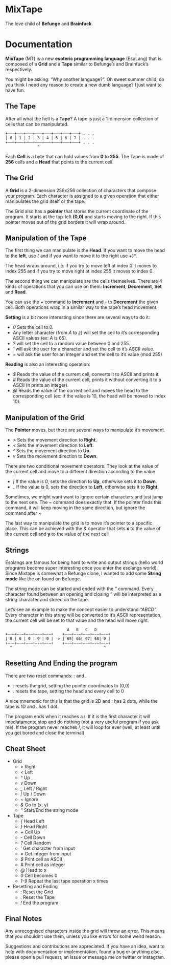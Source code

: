 # MixTape

The love child of **Befunge** and **Brainfuck**.

# Documentation

**MixTape** (MT) is a new **esoteric programming language** (EsoLang) that is composed of a **Grid** and a **Tape** similar to Befunge’s and Brainfuck’s respectively.

You might be asking: “Why another language?”. Oh sweet summer child, do you think I need any reason to create a new dumb language? I just want to have fun.


## The Tape
After all what the hell is a **Tape**? A tape is just a 1-dimension collection of cells that can be manipulated.

```
+———+———+———+———+———+———+———+———+ . . .
│ 0 │ 1 │ 2 │ 3 │ 4 │ 5 │ 6 │ 7 │ . . .
+———+———+———+———+———+———+———+———+ . . .
              ^
```

Each **Cell** is a byte that can hold values from **0** to **255**. The Tape is made of **256** cells and a **Head** that points to the current cell.


## The Grid
A **Grid** is a 2-dimension 256x256 collection of characters that compose your program. Each character is assigned to a given operation that either manipulates the grid itself or the tape.

The Grid also has a **pointer** that stores the current coordinate of the program. It starts at the top-left **(0,0)** and starts moving to the right. If this pointer moves out of the grid borders it will wrap around.


## Manipulation of the Tape
The first thing we can manipulate is the **Head**.  If you want to move the head to the **left**, use *{* and if you want to move it to the right use +}*.

The head wraps around, i.e. if you try to move left at index 0 it moves to index 255 and if you try to move right at index 255 it moves to index 0.

The second thing we can manipulate are the cells themselves. There are 4 kinds of operations that you can use on them: **Increment**, **Decrement**, **Set** and **Read**.

You can use the *+* command to **Increment** and *-* to **Decrement** the given cell. Both operations wrap in a similar way to the tape’s head movement.

**Setting** is a bit more interesting since there are several ways to do it:
- *0* Sets the cell to 0.
- Any letter character (from *A* to *z*) will set the cell to it’s corresponding ASCII values (ex: *A* is 65).
- *?* will set the cell to a random value between 0 and 255.
- *'* will ask the user for a character and set the cell to it’s ASCII value.
- *=* will ask the user for an integer and set the cell to it’s value (mod 255)

**Reading** is also an interesting operation:
- *$* Reads the value of the current cell, converts it to ASCII and prints it.
- *#* Reads the value of the current cell, prints it without converting it to a ASCII (it prints an integer).
- *@* Reads the value of the current cell and moves the head to the corresponding cell (ex: if the value is 10, the head will be moved to index 10).


## Manipulation of the Grid
The **Pointer** moves, but there are several ways to manipulate it’s movement.
- *>* Sets the movement direction to **Right**.
- *<* Sets the movement direction to **Left**.
- *^* Sets the movement direction to **Up**.
- *v* Sets the movement direction to **Down**.

There are two conditional movement operators. They look at the value of the current cell and move to a different direction according to the value
- *|* If the value is 0, sets the direction to **Up**, otherwise sets it to **Down**.
- *_* If the value is 0, sets the direction to **Left**, otherwise sets it to **Right**.

Sometimes, we might want want to ignore certain characters and just jump to the next one. The *~* command does exactly that. If the pointer finds this command, it will keep moving in the same direction, but ignore the command after *~*

The last way to manipulate the grid is to move it’s pointer to a specific place. This can be achieved with the *&* operator that sets **x** to the value of the current cell and **y** to the value of the next cell


## Strings
Esolangs are famous for being hard to write and output strings (hello world programs become super interesting once you enter the esolangs world). Since Mixtape is somewhat a Befunge clone, I wanted to add some **String mode** like the on found on Befunge.

The string mode can be started and ended with the *”* command. Every character found between an opening and closing *”* will be interpreted as a string character and stored on the tape.

Let’s see an example to make the concept easier to understand:*“ABCD”*. Every character in this string will be converted to it’s ASCII representation, the current cell will be set to that value and the head will move right.

```
                           A   B   C   D
+—-—+—-—+—-—+—-—+—-—+    +—-—+—-—+—-—+—-—+—-—+
| 0 | 0 | 0 | 0 | 0 | -> | 65| 66| 67| 68| 0 |
+—-—+—-—+—-—+—-—+—-—+    +—-—+—-—+—-—+—-—+—-—+
  ^                                        ^
```

## Resetting And Ending the program
There are two reset commands: *:* and *.*
- *:* resets the grid, setting the pointer coordinates to (0,0)
- *.* resets the tape, setting the head and every cell to 0

A nice mnemonic for this is that the grid is 2D and *:* has 2 dots, while the tape is 1D and *.* has 1 dot.

The program ends when it reaches a *!*. If it is the first character it will imediatamente stop and do nothing (not a very useful program if you ask me). If the program never reaches *!*, it will loop for ever (well, at least until you get bored and close the terminal)


## Cheat Sheet
* Grid
	- *>* Right
	- *<* Left
	- *^* Up
	- *v* Down
	- *_* Left / Right
	- *|* Up / Down
	- *~* Ignore
	- *&* Go to (x, y)
	- *”* Start/End the string mode
* Tape
	- *{* Head Left
	- *}* Head Right
	- *+* Cell Up
	- *-* Cell Down
	- *?* Cell Random
	- *’* Get character from input
	- *=* Get integer from input
	- *$* Print cell as ASCII
	- *#* Print cell as integer
	- *@* Head to x
	- *0* Cell becomes 0
	- *1-9* Repeat the last tape operation x times
* Resetting and Ending
	- *:* Reset the Grid
	- *.* Reset the Tape
	- *!* End the program

## Final Notes
Any unrecognised characters inside the grid will throw an error. This means that you shouldn’t use them, unless you like errors for some weird reason.

Suggestions and contributions are appreciated. If you have an idea, want to help with documentation or implementation, found a bug or anything else, please open a pull request, an issue or message me on twitter or instagram.
